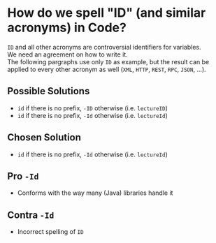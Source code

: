 # How do we spell "ID" (and similar acronyms) in Code?

`ID` and all other acronyms are controversial identifiers for variables.  
We need an agreement on how to write it.  
The following pargraphs use only `ID` as example, but the result can be applied to every other acronym as well (`XML`, `HTTP`, `REST`, `RPC`, `JSON`, ...).

## Possible Solutions

- `id` if there is no prefix, `-ID` otherwise (i.e. `lectureID`)
- `id` if there is no prefix, `-Id` otherwise (i.e. `lectureId`)

## Chosen Solution

- `id` if there is no prefix, `-Id` otherwise (i.e. `lectureId`)

## Pro `-Id`

- Conforms with the way many (Java) libraries handle it

## Contra `-Id`

- Incorrect spelling of `ID`
